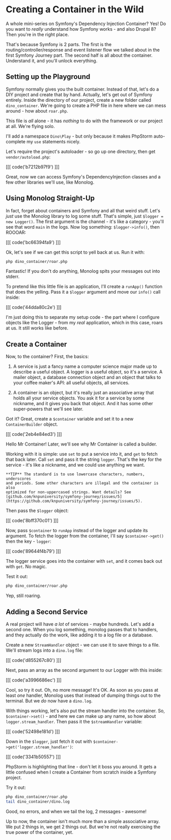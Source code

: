 # Creating a Container in the Wild

A whole mini-series on Symfony's Dependency Injection Container? Yes! Do
you want to *really* understand how Symfony works - and also Drupal 8?
Then you're in the right place.

That's because Symfony is 2 parts. The first is the routing/controller/response
and event listener flow we talked about in the first Symfony Journey part.
The second half is all about the container. Understand it, and you'll unlock
everything.

## Setting up the Playground

Symfony normally gives you the built container. Instead of that, let's do
a DIY project and create that by hand. Actually, let's get out of Symfony
entirely. Inside the directory of our project, create a new folder called
`dino_container`. We're going to create a PHP file in here where we can mess
around - how about `roar.php`.

This file is *all* alone - it has *nothing* to do with the framework or our
project at all. We're flying solo.

I'll add a namespace `Dino\Play` - but only because it makes PhpStorm 
auto-complete my `use` statements nicely.

Let's require the project's autoloader - so go up one directory, then get
`vendor/autoload.php`:

[[[ code('b7212b97f9') ]]]

Great, now we can access Symfony's DependencyInjection classes and a few other
libraries we'll use, like Monolog.

## Using Monolog Straight-Up

In fact, forget about containers and Symfony and all that weird stuff. Let's
*just* use the Monolog library to log some stuff. That's simple, just
`$logger = new Logger()`. The first argument is the channel - it's like a
category - you'll see that word `main` in the logs. Now log something:
`$logger->info()`, then ROOOAR:

[[[ code('bc66394fa9') ]]]

Ok, let's see if we can get this script to yell back at us. Run it with:

```bash
php dino_container/roar.php
```

Fantastic! If you don't do anything, Monolog spits your messages out into
stderr.

To pretend like this little file is an application, I'll create a `runApp()`
function that does the yelling. Pass it a `$logger` argument and move our
`info()` call inside:

[[[ code('44dda80c2e') ]]]

I'm just doing this to separate my setup code - the part where I configure
objects like the Logger - from my *real* application, which in this case,
roars at us. It still works like before.

## Create a Container

Now, to the container? First, the basics:

1. A service is just a fancy name a computer science major made up to describe
   a useful object. A logger is a useful object, so it's a service. A mailer
   object, a database connection object and an object that talks to your
   coffee maker's API: all useful objects, all services.

2. A container is an object, but it's really just an associative array that
   holds all your service objects. You ask it for a service by some nickname,
   and it gives you back that object. And it has some other super-powers
   that we'll see later.

Got it? Great, create a `$container` variable and set it to a new `ContainerBuilder`
object.

[[[ code('2eb4e84ed3') ]]]

Hello Mr Container! Later, we'll see why Mr Container is called a builder.

Working with it is simple: use `set` to put a service into it, and `get` to
fetch that back later. Call `set` and pass it the string `logger`. That's
the key for the service - it's like a nickname, and we could use anything we
want.

    **TIP** The standard is to use lowercase characters, numbers, underscores
    and periods. Some other characters are illegal and the container is also
    optimized for non-uppercased strings. Want details? See
    [github.com/knpuniversity/symfony-journey/issues/5](https://github.com/knpuniversity/symfony-journey/issues/5).

Then pass the `$logger` object:

[[[ code('8bff370c01') ]]]

Now, pass `$container` to `runApp` instead of the logger and update its
argument. To fetch the logger from the container, I'll say `$container->get()`
then the key - `logger`:

[[[ code('89644f4b79') ]]]

The logger service goes into the container with `set`, and it comes back
out with `get`. No magic.

Test it out:

```bash
php dino_container/roar.php
```

Yep, still roaring.

## Adding a Second Service

A real project will have *a lot* of services - maybe hundreds. Let's add a
second one. When you log something, monolog passes that to handlers, and
they actually do the work, like adding it to a log file or a database.

Create a new `StreamHandler` object - we can use it to save things to a file.
We'll stream logs into a `dino.log` file:

[[[ code('d855267c80') ]]]

Next, pass an array as the second argument to our Logger with this inside:

[[[ code('a3996686ec') ]]]

Cool, so try it out. Oh, no more message! It's OK. As soon as you pass at
least *one* handler, Monolog uses that instead of dumping things out to the
terminal. But we *do* now have a `dino.log`.

With things working, let's also put the stream handler into the container.
So, `$container->set()` - and here we can make up any name, so how about
`logger.stream_handler`. Then pass it the `$streamHandler` variable:

[[[ code('52498e181d') ]]]

Down in the `$logger`, just fetch it out with `$container->get('logger.stream_handler')`:

[[[ code('3341b50557') ]]]

PhpStorm is highlighting that line - don't let it boss you around. It gets
a little confused when I create a Container from scratch inside a Symfony
project.

Try it out:

```bash
php dino_container/roar.php
tail dino_container/dino.log
```

Good, no errors, and when we tail the log, 2 messages - awesome!

Up to now, the container isn't much more than a simple associative array.
We put 2 things in, we get 2 things out. But we're not really exercising
the true power of the container, yet.
